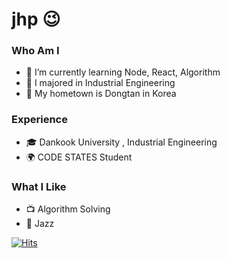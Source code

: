 

<!---
developerjhp/developerjhp is a ✨ special ✨ repository because its `README.md` (this file) appears on your GitHub profile.
You can click the Preview link to take a look at your changes.
---> 
<!-- ![header](https://capsule-render.vercel.app/api?type=waving&color=random&height=300&section=header&text=JinHyunPark&fontSize=90) -->
# jhp 😉
### Who Am I
- 🌱 I’m currently learning Node, React, Algorithm
- 🥇 I majored in Industrial Engineering
- 🚅 My hometown is Dongtan in Korea

### Experience
- 🎓 Dankook University , Industrial Engineering 
- 🌍 CODE STATES Student

### What I Like
- 📺 Algorithm Solving
- 🎺 Jazz
<!-- <h3 align="center">🛠 Tech Stack👨🏻‍💻</h3>

<p align="center">
<img ></img>
</p>
<img src="https://img.shields.io/badge/Javascript-F7DF1E?style=style=flat-square&logo=javascript&logoColor=black"><img src="https://img.shields.io/badge/React-61DAFB?style=flat-square&logo=react&logoColor=black"><img src="https://img.shields.io/badge/HTML-E34F26?style=flat-square&logo=html5&logoColor=white"><img src="https://img.shields.io/badge/CSS-1572B6?style=flat-square&logo=css3&logoColor=white">

-->
[![Hits](https://hits.seeyoufarm.com/api/count/incr/badge.svg?url=https%3A%2F%2Fgithub.com%2Fdeveloperjhp&count_bg=%23928E8E&title_bg=%23555555&icon=github.svg&icon_color=%23E7E7E7&title=hits&edge_flat=false)](https://hits.seeyoufarm.com)
 
